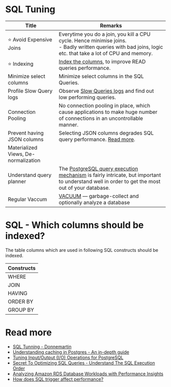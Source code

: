 # SQL Tuning

| Title                                | Remarks                                                                                                                                                                                                               |
|--------------------------------------|-----------------------------------------------------------------------------------------------------------------------------------------------------------------------------------------------------------------------|
| :star: Avoid Expensive Joins         | Everytime you do a join, you kill a CPU cycle. Hence minimise joins.<br/>- Badly written queries with bad joins, logic etc. that take a lot of CPU and memory.                                                        |
| :star: Indexing                      | [Index the columns](../5_DatabaseInternals/Indexing.md), to improve READ queries performance.                                                                                                                         |
| Minimize select columns              | Minimize select columns in the SQL Queries.                                                                                                                                                                           |
| Profile Slow Query logs              | Observe [Slow Queries logs](https://severalnines.com/blog/how-identify-mysql-performance-issues-slow-queries/) and find out low performing queries.                                                                   |
| Connection Pooling                   | No connection pooling in place, which cause applications to make huge number of connections in an uncontrollable manner.                                                                                              |
| Prevent having JSON columns          | Selecting JSON columns degrades SQL query performance. [Read more](https://stackoverflow.com/questions/71086258/query-on-json-jsonb-column-super-slow-can-i-use-an-index).                                            |
| Materialized Views, De-normalization |                                                                                                                                                                                                                       |
| Understand query planner             | The [PostgreSQL query execution mechanism](https://pganalyze.com/docs/explain/basics-of-postgres-query-planning) is fairly intricate, but important to understand well in order to get the most out of your database. |
| Regular Vaccum                       | [VACUUM](https://www.postgresql.org/docs/current/sql-vacuum.html) — garbage-collect and optionally analyze a database                                                                                                                                                                                                                      |

# SQL - Which columns should be indexed?

The table columns which are used in following SQL constructs should be indexed.

| Constructs |
|------------|
| WHERE      |
| JOIN       |
| HAVING     |
| ORDER BY   |
| GROUP BY   |

# Read more
- [SQL Tunning - Donnemartin](https://github.com/donnemartin/system-design-primer#sql-tuning)
- [Understanding caching in Postgres - An in-depth guide](https://madusudanan.com/blog/understanding-postgres-caching-in-depth/)
- [Tuning Input/Output (I/O) Operations for PostgreSQL](https://severalnines.com/blog/tuning-io-operations-postgresql/)
- [Secret To Optimizing SQL Queries - Understand The SQL Execution Order](https://www.youtube.com/watch?v=BHwzDmr6d7s)
- [Analyzing Amazon RDS Database Workloads with Performance Insights](https://aws.amazon.com/blogs/database/analyzing-amazon-rds-database-workload-with-performance-insights/)
- [How does SQL trigger affect performance?](https://stackoverflow.com/questions/56990262/how-does-sql-trigger-affect-performance)